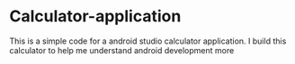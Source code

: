 # Calculator-application
This is a simple code for a android studio calculator application. I build this calculator to help me understand android  development more 
